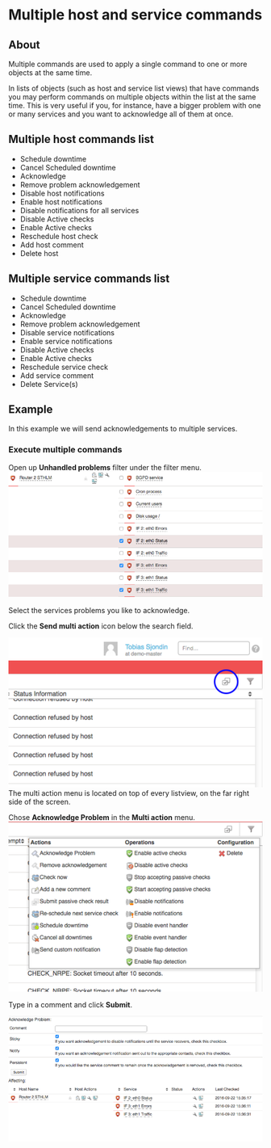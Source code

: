 # Multiple host and service commands

## About

Multiple commands are used to apply a single command to one or more objects at the same time.

In lists of objects (such as host and service list views) that have commands you may perform commands on multiple objects within the list at the same time. This is very useful if you, for instance, have a bigger problem with one or many services and you want to acknowledge all of them at once.

## Multiple host commands list

- Schedule downtime
- Cancel Scheduled downtime
- Acknowledge
- Remove problem acknowledgement
- Disable host notifications
- Enable host notifications
- Disable notifications for all services
- Disable Active checks
- Enable Active checks
- Reschedule host check
- Add host comment
- Delete host

## Multiple service commands list

- Schedule downtime
- Cancel Scheduled downtime
- Acknowledge
- Remove problem acknowledgement
- Disable service notifications
- Enable service notifications
- Disable Active checks
- Enable Active checks
- Reschedule service check
- Add service comment
- Delete Service(s)

## Example

In this example we will send acknowledgements to multiple services.

### Execute multiple commands

Open up **Unhandled problems** filter under the filter menu.
 ![](images/16482308/18481407.png)

Select the services problems you like to acknowledge.

Click the **Send multi action** icon below the search field.

![](images/16482308/18481410.png)
The multi action menu is located on top of every listview, on the far right side of the screen.

 Chose **Acknowledge Problem** in the **Multi action** menu.
 ![](images/16482308/18481409.png)

Type in a comment and click **Submit**.

![](images/16482308/18481411.png)
